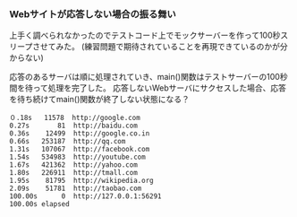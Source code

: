 ### Webサイトが応答しない場合の振る舞い
上手く調べられなかったのでテストコード上でモックサーバーを作って100秒スリープさせてみた。
(練習問題で期待されていることを再現できているのかが分からない)

応答のあるサーバは順に処理されていき、main()関数はテストサーバーの100秒間を待って処理を完了した。
応答しないWebサーバにサクセスした場合、応答を待ち続けてmain()関数が終了しない状態になる？

```
０.18s   11578  http://google.com
0.27s       81  http://baidu.com
0.36s    12499  http://google.co.in
0.66s   253187  http://qq.com
1.31s   107067  http://facebook.com
1.54s   534983  http://youtube.com
1.67s   421362  http://yahoo.com
1.80s   226911  http://tmall.com
1.95s    81795  http://wikipedia.org
2.09s    51781  http://taobao.com
100.00s      0  http://127.0.0.1:56291
100.00s elapsed
```
